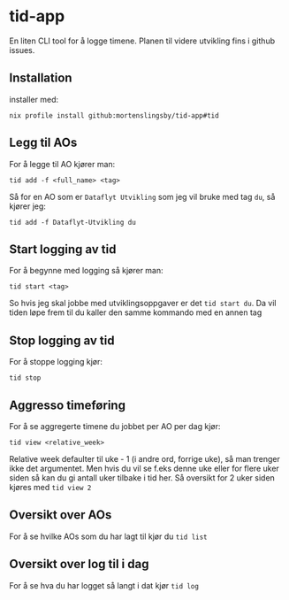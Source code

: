 # tid-app

En liten CLI tool for å logge timene. Planen til videre utvikling fins i github issues.

## Installation
installer med:
```
nix profile install github:mortenslingsby/tid-app#tid
```

## Legg til AOs
For å legge til AO kjører man:
```
tid add -f <full_name> <tag> 
```
Så for en AO som er `Dataflyt Utvikling` som jeg vil bruke med tag `du`, så kjører jeg:
```
tid add -f Dataflyt-Utvikling du
```

## Start logging av tid
For å begynne med logging så kjører man:
```
tid start <tag>
```
So hvis jeg skal jobbe med utviklingsoppgaver er det `tid start du`. Da vil tiden løpe frem til du kaller den samme kommando med en annen tag

## Stop logging av tid
For å stoppe logging kjør:
```
tid stop
```

## Aggresso timeføring
For å se aggregerte timene du jobbet per AO per dag kjør:
```
tid view <relative_week>
```
Relative week defaulter til uke - 1 (i andre ord, forrige uke), så man trenger ikke det argumentet. Men hvis du vil se f.eks denne uke eller for flere uker siden så kan du gi antall uker tilbake i tid her. Så oversikt for 2 uker siden kjøres med `tid view 2`

## Oversikt over AOs
For å se hvilke AOs som du har lagt til kjør du `tid list`

## Oversikt over log til i dag
For å se hva du har logget så langt i dat kjør `tid log`
